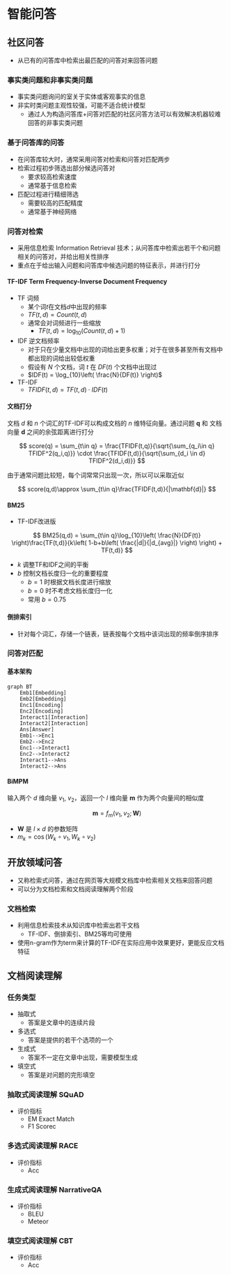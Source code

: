 # 智能问答

## 社区问答

- 从已有的问答库中检索出最匹配的问答对来回答问题

### 事实类问题和非事实类问题

- 事实类问题询问的室关于实体或客观事实的信息
- 非实时类问题主观性较强，可能不适合统计模型
  - 通过人为构造问答库+问答对匹配的社区问答方法可以有效解决机器较难回答的非事实类问题

### 基于问答库的问答

- 在问答库较大时，通常采用问答对检索和问答对匹配两步
- 检索过程初步筛选出部分候选问答对
  - 要求较高检索速度
  - 通常基于信息检索
- 匹配过程进行精细筛选
  - 需要较高的匹配精度
  - 通常基于神经网络

### 问答对检索

- 采用信息检索 Information Retrieval 技术；从问答库中检索出若干个和问题相关的问答对，并给出相关性排序
- 重点在于给出输入问题和问答库中候选问题的特征表示，并进行打分

#### TF-IDF Term Frequency-Inverse Document Frequency

- TF 词频
  - 某个词$t$在文档$d$中出现的频率
  - $TF(t,d) = Count(t,d)$
  - 通常会对词频进行一些缩放
    - $TF(t,d) = \log_{10}(Count(t,d)+1)$
- IDF 逆文档频率
  - 对于只在少量文档中出现的词给出更多权重；对于在很多甚至所有文档中都出现的词给出较低权重
  - 假设有 $N$ 个文档，词 $t$ 在 $DF(t)$ 个文档中出现过
  - $IDF(t) = \log_{10}\left( \frac{N}{DF(t)} \right)$
- TF-IDF
  - $TFIDF(t,d) = TF(t,d) \cdot IDF(t)$

#### 文档打分

文档 $d$ 和 $n$ 个词汇的TF-IDF可以构成文档的 $n$ 维特征向量。通过问题 $\mathbf{q}$ 和 文档向量 $\mathbf{d}$ 之间的余弦距离进行打分

$$ score(q) = \sum_{t\in q} = \frac{TFIDF(t,q)}{\sqrt{\sum_{q_i\in q} TFIDF^2(q_i,q)}} \cdot \frac{TFIDF(t,d)}{\sqrt{\sum_{d_i \in d} TFIDF^2(d_i,d)}} $$

由于通常问题比较短，每个词常常只出现一次，所以可以采取近似

$$ score(q,d)\approx \sum_{t\in q}\frac{TFIDF(t,d)}{|\mathbf{d}|} $$

#### BM25

- TF-IDF改进版

$$ BM25(q,d) = \sum_{t\in q}\log_{10}\left( \frac{N}{DF(t)} \right)\frac{TF(t,d)}{k\left( 1-b+b\left( \frac{|d|}{|d_{avg}|} \right) \right) + TF(t,d)} $$

- $k$ 调整TF和IDF之间的平衡
- $b$ 控制文档长度归一化的重要程度
  - $b=1$ 时根据文档长度进行缩放
  - $b=0$ 时不考虑文档长度归一化
  - 常用 $b=0.75$

#### 倒排索引

- 针对每个词汇，存储一个链表，链表按每个文档中该词出现的频率倒序排序

### 问答对匹配

#### 基本架构

```mermaid
graph BT
    Emb1[Embedding]
    Emb2[Embedding]
    Enc1[Encoding]
    Enc2[Encoding]
    Interact1[Interaction]
    Interact2[Interaction]
    Ans[Answer]
    Emb1-->Enc1
    Emb2-->Enc2
    Enc1-->Interact1
    Enc2-->Interact2
    Interact1-->Ans
    Interact2-->Ans
```

#### BiMPM

输入两个 $d$ 维向量 $v_1$, $v_2$，返回一个 $l$ 维向量 $\mathbf{m}$ 作为两个向量间的相似度

$$ \mathbf{m} = f_m(v_1,v_2;\textbf{W}) $$

- $\textbf{W}$ 是 $l\times d$ 的参数矩阵
- $m_k = \cos(W_k \circ v_1, W_k \circ v_2)$

## 开放领域问答

- 又称检索式问答，通过在网页等大规模文档库中检索相关文档来回答问题
- 可以分为文档检索和文档阅读理解两个阶段

### 文档检索

- 利用信息检索技术从知识库中检索出若干文档
  - TF-IDF、倒排索引、BM25等均可使用
- 使用n-gram作为term来计算的TF-IDF在实际应用中效果更好，更能反应文档特征

## 文档阅读理解

### 任务类型

- 抽取式
  - 答案是文章中的连续片段
- 多选式
  - 答案是提供的若干个选项的一个
- 生成式
  - 答案不一定在文章中出现，需要模型生成
- 填空式
  - 答案是对问题的完形填空

### 抽取式阅读理解 SQuAD

- 评价指标
  - EM Exact Match
  - F1 Scorec

### 多选式阅读理解 RACE

- 评价指标
  - Acc

### 生成式阅读理解 NarrativeQA

- 评价指标
  - BLEU
  - Meteor

### 填空式阅读理解 CBT

- 评价指标
  - Acc
